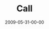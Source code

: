 ---
layout: message
category: message
series: "Roadmap For A Revolution"
title: "Call"
date: 2009-05-31-00-00
message_id: 565
audio: "http://s3.amazonaws.com/crossroads-media/message/audio/Roadmap3.mp3"
audio-duration: "38:11"
description: "Brian Tome, Jason Singh and Will and Beth Skillman discuss what a \"call\" is and how we obey it."
video: "http://s3.amazonaws.com/crossroads-media/message/video/Roadmap3.mp4"
video-duration: "38:11"
video-image: "http://s3.amazonaws.com/crossroads-media/images/Roadmap3-still.jpg"
program: "http://s3.amazonaws.com/crossroads-media/documents/0530_31Program.pdf"
notes-description: ""
notes: "http://s3.amazonaws.com/crossroads-media/documents/SN_05_30-31_09.pdf"
notes-title: "Call (Study Notes)"
explicit: false
---